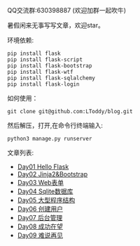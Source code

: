 QQ交流群:630398887 (欢迎加群一起吹牛)

暑假闲来无事写写文章，欢迎star。

环境依赖:
```
pip install flask
pip install flask-script
pip install flask-bootstrap
pip install flask-wtf
pip install flask-sqlalchemy
pip install flask-login
```

如何使用：
```
git clone git@github.com:LToddy/blog.git
```
然后解压，打开,在命令行终端输入:
```
python3 manage.py runserver
```

文章列表:

- [Day01 Hello Flask](http://algo.site/?p=79)
- [Day02 Jinja2&Bootstrap](http://algo.site/?p=81)
- [Day03 Web表单](http://algo.site/?p=84)
- [Day04 Sqlite数据库](http://algo.site/?p=92)
- [Day05 大型程序结构](http://algo.site/?p=99)
- [Day06 创建用户](http://algo.site/?p=109)
- [Day07 后台管理]()
- [Day08 成功在望]()
- [Day09 难说再见]()